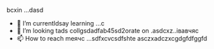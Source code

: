 bcxin ...dasd
- 🌱 I’m currentldsay learning ...с
- 💞️ I’m looking tads collgsdadfab45sd2orate on .asdcxz..івавчяс
- 📫 How to reach meячс ...sdfxcvcsdfshte
asczxadczxcgdgfdfggfd
<!---asdgfdcv
kusniro921/kusniro921 is a ✨ special ✨ repository because its `README.md` (this file) appears on your GitHub profile.
You can click the Preview link to take a look at your changes.
--->

